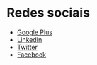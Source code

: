 # Redes sociais

* [Google Plus](https://plus.google.com/+F%C3%A1bioTramasoli)
* [LinkedIn](https://www.linkedin.com/in/ilosamart)
* [Twitter](https://twitter.com/fabiotramasoli)
* [Facebook](https://www.facebook.com/fabio.tramasoli)
